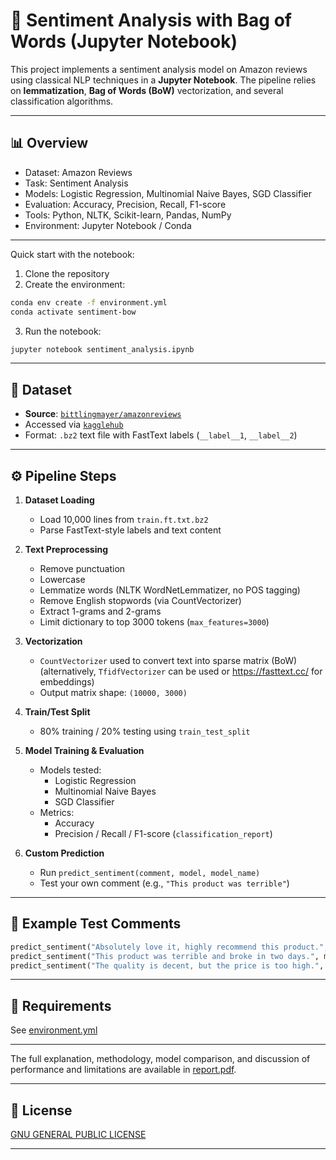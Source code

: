 # 🧠 Sentiment Analysis with Bag of Words (Jupyter Notebook)

This project implements a sentiment analysis model on Amazon reviews using classical NLP techniques in a **Jupyter Notebook**. The pipeline relies on **lemmatization**, **Bag of Words (BoW)** vectorization, and several classification algorithms.


---

## 📊 Overview

- Dataset: Amazon Reviews
- Task: Sentiment Analysis
- Models: Logistic Regression, Multinomial Naive Bayes, SGD Classifier
- Evaluation: Accuracy, Precision, Recall, F1-score
- Tools: Python, NLTK, Scikit-learn, Pandas, NumPy
- Environment: Jupyter Notebook / Conda

---

Quick start with the notebook:

1. Clone the repository
2. Create the environment:

```bash
conda env create -f environment.yml
conda activate sentiment-bow
```

3. Run the notebook:

```bash
jupyter notebook sentiment_analysis.ipynb
```

---

## 📂 Dataset

- **Source**: [`bittlingmayer/amazonreviews`](https://www.kaggle.com/datasets/bittlingmayer/amazonreviews)
- Accessed via [`kagglehub`](https://pypi.org/project/kagglehub/)
- Format: `.bz2` text file with FastText labels (`__label__1`, `__label__2`)

---

## ⚙️ Pipeline Steps

1. **Dataset Loading**
   - Load 10,000 lines from `train.ft.txt.bz2`
   - Parse FastText-style labels and text content

2. **Text Preprocessing**
   - Remove punctuation
   - Lowercase
   - Lemmatize words (NLTK WordNetLemmatizer, no POS tagging)
   - Remove English stopwords (via CountVectorizer)
   - Extract 1-grams and 2-grams
   - Limit dictionary to top 3000 tokens (`max_features=3000`)

3. **Vectorization**
   - `CountVectorizer` used to convert text into sparse matrix (BoW) (alternatively, `TfidfVectorizer` can be used or https://fasttext.cc/ for embeddings) 
   - Output matrix shape: `(10000, 3000)`

4. **Train/Test Split**
   - 80% training / 20% testing using `train_test_split`

5. **Model Training & Evaluation**
   - Models tested:
     - Logistic Regression
     - Multinomial Naive Bayes
     - SGD Classifier
   - Metrics:
     - Accuracy
     - Precision / Recall / F1-score (`classification_report`)

6. **Custom Prediction**
   - Run `predict_sentiment(comment, model, model_name)`
   - Test your own comment (e.g., `"This product was terrible"`)

---

## 🧪 Example Test Comments

```python
predict_sentiment("Absolutely love it, highly recommend this product.", model=clf, model_name="Logistic Regression")
predict_sentiment("This product was terrible and broke in two days.", model=clf, model_name="Logistic Regression")
predict_sentiment("The quality is decent, but the price is too high.", model=clf, model_name="Logistic Regression")
```

---

## 📝 Requirements

See [environment.yml](./environment.yml)

---

The full explanation, methodology, model comparison, and discussion of performance and limitations are available in [report.pdf](./report.pdf).

--- 

## 📜 License

[GNU GENERAL PUBLIC LICENSE](./LICENSE)

--- 